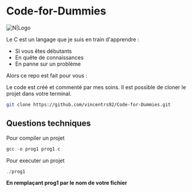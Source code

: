# Code-for-Dummies


![N|Logo](https://external-content.duckduckgo.com/iu/?u=https%3A%2F%2Ftse1.mm.bing.net%2Fth%3Fid%3DOIP.226ub732fX9Mo54NMUf1CQAAAA%26pid%3DApi&f=1)

Le C est un langage que je suis en train d'apprendre :

 - Si vous êtes débutants
 - En quête de connaissances
 - En panne sur un problème
 
 Alors ce repo est fait pour vous : 
 
 Le code est créé et commenté par mes soins.
 Il est possible de cloner le projet dans votre terminal.
 
``` sh
git clone https://github.com/vincentrs92/Code-for-Dummies.git
```

## Questions techniques

Pour compiler un projet

``` c
gcc -o prog1 prog1.c
```


Pour executer un projet 
``` c
./prog1
```
__En remplaçant prog1 par le nom de votre fichier__


